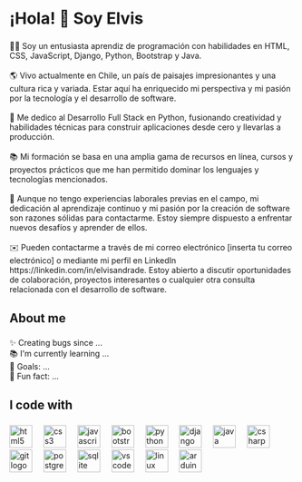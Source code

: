<h1 align="left">¡Hola! 👋 Soy Elvis</h1>

###

<p align="left">👨‍💻 Soy un entusiasta aprendiz de programación con habilidades en HTML, CSS, JavaScript, Django, Python, Bootstrap y Java.<br><br>🌎 Vivo actualmente en Chile, un país de paisajes impresionantes y una cultura rica y variada. Estar aquí ha enriquecido mi perspectiva y mi pasión por la tecnología y el desarrollo de software.<br><br>💼 Me dedico al Desarrollo Full Stack en Python, fusionando creatividad y habilidades técnicas para construir aplicaciones desde cero y llevarlas a producción.<br><br>📚 Mi formación se basa en una amplia gama de recursos en línea, cursos y proyectos prácticos que me han permitido dominar los lenguajes y tecnologías mencionados.<br><br>🚀 Aunque no tengo experiencias laborales previas en el campo, mi dedicación al aprendizaje continuo y mi pasión por la creación de software son razones sólidas para contactarme. Estoy siempre dispuesto a enfrentar nuevos desafíos y aprender de ellos.<br><br>✉️ Pueden contactarme a través de mi correo electrónico [inserta tu correo electrónico] o mediante mi perfil en LinkedIn https://linkedin.com/in/elvisandrade. Estoy abierto a discutir oportunidades de colaboración, proyectos interesantes o cualquier otra consulta relacionada con el desarrollo de software.</p>

###

<h2 align="left">About me</h2>

###

<p align="left">✨ Creating bugs since ...<br>📚 I'm currently learning ...<br>🎯 Goals: ...<br>🎲 Fun fact: ...</p>

###

<h2 align="left">I code with</h2>

###

<div align="left">
  <img src="https://cdn.jsdelivr.net/gh/devicons/devicon/icons/html5/html5-original.svg" height="40" alt="html5 logo"  />
  <img width="12" />
  <img src="https://cdn.jsdelivr.net/gh/devicons/devicon/icons/css3/css3-original.svg" height="40" alt="css3 logo"  />
  <img width="12" />
  <img src="https://cdn.jsdelivr.net/gh/devicons/devicon/icons/javascript/javascript-original.svg" height="40" alt="javascript logo"  />
  <img width="12" />
  <img src="https://cdn.jsdelivr.net/gh/devicons/devicon/icons/bootstrap/bootstrap-original.svg" height="40" alt="bootstrap logo"  />
  <img width="12" />
  <img src="https://cdn.jsdelivr.net/gh/devicons/devicon/icons/python/python-original.svg" height="40" alt="python logo"  />
  <img width="12" />
  <img src="https://cdn.jsdelivr.net/gh/devicons/devicon/icons/django/django-plain.svg" height="40" alt="django logo"  />
  <img width="12" />
  <img src="https://cdn.jsdelivr.net/gh/devicons/devicon/icons/java/java-original.svg" height="40" alt="java logo"  />
  <img width="12" />
  <img src="https://cdn.jsdelivr.net/gh/devicons/devicon/icons/csharp/csharp-original.svg" height="40" alt="csharp logo"  />
  <img width="12" />
  <img src="https://cdn.jsdelivr.net/gh/devicons/devicon/icons/git/git-original.svg" height="40" alt="git logo"  />
  <img width="12" />
  <img src="https://cdn.jsdelivr.net/gh/devicons/devicon/icons/postgresql/postgresql-original.svg" height="40" alt="postgresql logo"  />
  <img width="12" />
  <img src="https://cdn.jsdelivr.net/gh/devicons/devicon/icons/sqlite/sqlite-original.svg" height="40" alt="sqlite logo"  />
  <img width="12" />
  <img src="https://cdn.jsdelivr.net/gh/devicons/devicon/icons/vscode/vscode-original.svg" height="40" alt="vscode logo"  />
  <img width="12" />
  <img src="https://cdn.jsdelivr.net/gh/devicons/devicon/icons/linux/linux-original.svg" height="40" alt="linux logo"  />
  <img width="12" />
  <img src="https://cdn.jsdelivr.net/gh/devicons/devicon/icons/arduino/arduino-original.svg" height="40" alt="arduino logo"  />
</div>

###
